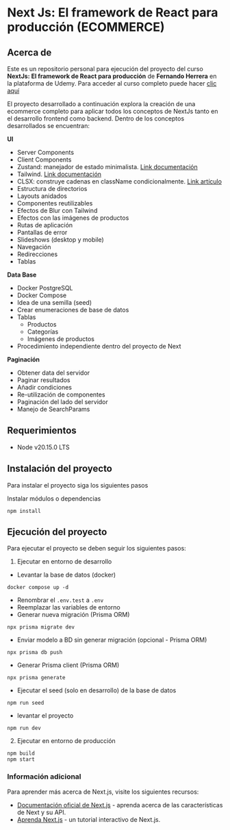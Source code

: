 # Next Js: El framework de React para producción (ECOMMERCE)

## Acerca de

Este es un repositorio personal para ejecución del proyecto del curso **NextJs: El framework de React para producción** de **Fernando Herrera** en la plataforma de Udemy. Para acceder al curso completo puede hacer [clic aquí](https://www.udemy.com/course/nextjs-fh/)

El proyecto desarrollado a continuación explora la creación de una ecommerce completo para aplicar todos los conceptos de NextJs tanto en el desarrollo frontend como backend. Dentro de los conceptos desarrollados se encuentran:

**UI**

- Server Components
- Client Components
- Zustand: manejador de estado minimalista. [Link documentación](https://docs.pmnd.rs/zustand/getting-started/introduction)
- Tailwind. [Link documentación](https://tailwindcss.com/docs/installation)
- CLSX: construye cadenas en className condicionalmente. [Link artículo](https://medium.com/@fortune.nwuneke/an-extensive-tutorial-on-using-clsx-in-react-projects-5e41205df8e2)
- Estructura de directorios
- Layouts anidados
- Componentes reutilizables
- Efectos de Blur con Tailwind
- Efectos con las imágenes de productos
- Rutas de aplicación
- Pantallas de error
- Slideshows (desktop y mobile)
- Navegación
- Redirecciones
- Tablas

**Data Base**

- Docker PostgreSQL
- Docker Compose
- Idea de una semilla (seed)
- Crear enumeraciones de base de datos
- Tablas
  - Productos
  - Categorías
  - Imágenes de productos
- Procedimiento independiente dentro del proyecto de Next

**Paginación**

- Obtener data del servidor
- Paginar resultados
- Añadir condiciones
- Re-utilización de componentes
- Paginación del lado del servidor
- Manejo de SearchParams

## Requerimientos

- Node v20.15.0 LTS

## Instalación del proyecto

Para instalar el proyecto siga los siguientes pasos

Instalar módulos o dependencias

```
npm install
```

## Ejecución del proyecto

Para ejecutar el proyecto se deben seguir los siguientes pasos:

1. Ejecutar en entorno de desarrollo

- Levantar la base de datos (docker)

```
docker compose up -d
```

- Renombrar el `.env.test` a `.env`
- Reemplazar las variables de entorno
- Generar nueva migración (Prisma ORM)

```
npx prisma migrate dev
```

- Enviar modelo a BD sin generar migración (opcional - Prisma ORM)

```
npx prisma db push
```

- Generar Prisma client (Prisma ORM)

```
npx prisma generate
```

- Ejecutar el seed (solo en desarrollo) de la base de datos

```
npm run seed
```

- levantar el proyecto

```
npm run dev
```

2. Ejecutar en entorno de producción

```
npm build
npm start
```

### Información adicional

Para aprender más acerca de Next.js, visite los siguientes recursos:

- [Documentación oficial de Next.js](https://nextjs.org/docs) - aprenda acerca de las características de Next y su API.
- [Aprenda Next.js](https://nextjs.org/learn) - un tutorial interactivo de Next.js.
